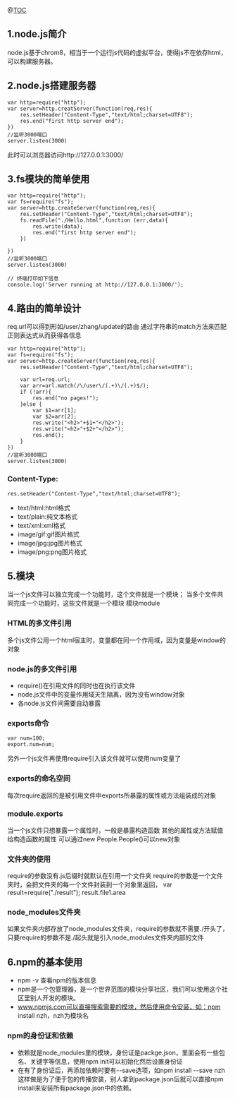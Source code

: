 @[TOC](node.js初学)

## 1.node.js简介
node.js基于chrom8，相当于一个运行js代码的虚拟平台，使得js不在依存html，可以构建服务器。
## 2.node.js搭建服务器

```
var http=require("http");
var server=http.creatServer(function(req,res){
    res.setHeader("Content-Type","text/html;charset=UTF8");
    res.end("first http server end");
})
//监听3000端口
server.listen(3000)
```
此时可以浏览器访问http://127.0.0.1:3000/
## 3.fs模块的简单使用
```
var http=require("http");
var fs=require("fs");
var server=http.createServer(function(req,res){
    res.setHeader("Content-Type","text/html;charset=UTF8");
    fs.readFile("./Hello.html",function (err,data){
        res.write(data);
        res.end("first http server end");
    })

})
//监听3000端口
server.listen(3000)

// 终端打印如下信息
console.log('Server running at http://127.0.0.1:3000/');
```

## 4.路由的简单设计

req.url可以得到形如/user/zhang/update的路由
通过字符串的match方法来匹配正则表达式从而获得各信息
```
var http=require("http");
var fs=require("fs");
var server=http.createServer(function(req,res){
    res.setHeader("Content-Type","text/html;charset=UTF8");
    
    var url=req.url;
    var arr=url.match(/\/user\/(.+)\/(.+)$/);
    if (!arr){
        res.end("no pages!");
    }else {
        var $1=arr[1];
        var $2=arr[2];
        res.write("<h2>"+$1+"</h2>");
        res.write("<h2>"+$2+"</h2>");
        res.end();
    }
})
//监听3000端口
server.listen(3000)

```

### Content-Type:
	res.setHeader("Content-Type","text/html;charset=UTF8");

+ text/html:html格式
+ text/plain:纯文本格式
+ text/xml:xml格式
+ image/gif:gif图片格式
+ image/jpg:jpg图片格式
+ image/png:png图片格式

## 5.模块
当一个js文件可以独立完成一个功能时，这个文件就是一个模块；
当多个文件共同完成一个功能时，这些文件就是一个模块
模块module
### HTML的多文件引用
多个js文件公用一个html宿主时，变量都在同一个作用域，因为变量是window的对象
### node.js的多文件引用
+ require()在引用文件的同时也在执行该文件
+ node.js文件中的变量作用域天生隔离，因为没有window对象
+ 各node.js文件间需要自动暴露

### exports命令
```
var num=100;
export.num=num;
```
另外一个js文件再使用require引入该文件就可以使用num变量了

### exports的命名空间
每次require返回的是被引用文件中exports所暴露的属性或方法组装成的对象
### module.exports
当一个js文件只想暴露一个属性时，一般是暴露构造函数
其他的属性或方法赋值给构造函数的属性
可以通过new People.People()可以new对象
### 文件夹的使用
require的参数没有.js后缀时就默认在引用一个文件夹
require的参数是一个文件夹时，会把文件夹的每一个文件封装到一个对象里返回，
var result=require("./result");
result.file1.area

### node_modules文件夹
如果文件夹内部存放了node_modules文件夹，require的参数就不需要./开头了，只要require的参数不是./起头就是引入node_modules文件夹内部的文件

## 6.npm的基本使用
+ npm -v 查看npm的版本信息
+ npm是一个包管理器，是一个世界范围的模块分享社区，我们可以使用这个社区里别人开发的模块。
+ www.npmjs.com可以直接搜索需要的模块，然后使用命令安装，如：npm install nzh，nzh为模块名

### npm的身份证和依赖
+ 依赖就是node_modules里的模块，身份证是packge.json，里面会有一些包名、关键字等信息，使用npm init可以初始化然后设置身份证
+ 在有了身份证后，再添加依赖时要有--save选项，如npm install --save nzh 这样做是为了便于包的传播安装，别人拿到package.json后就可以直接npm install来安装所有package.json中的依赖。
